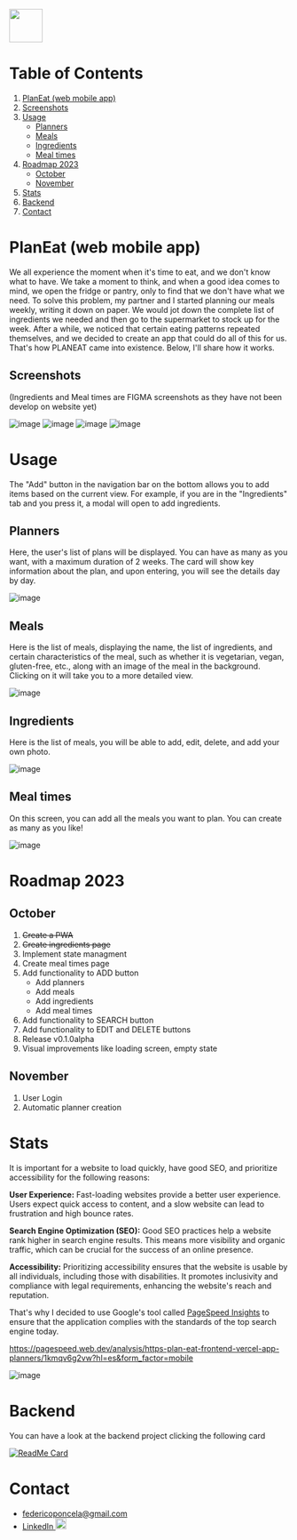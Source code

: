  [<img width="60" src="https://github-production-user-asset-6210df.s3.amazonaws.com/86263343/271469169-80a864f7-044e-4082-82ca-c62bff430ab2.png"/>](https://plan-eat-frontend.vercel.app/planners)
 
# Table of Contents
1. [PlanEat (web mobile app)](#planeat-web-mobile-app)
2. [Screenshots](#screenshots)
3. [Usage](#usage)
    - [Planners](#planners)
    - [Meals](#meals)
    - [Ingredients](#ingredients)
    - [Meal times](#meal-times)
4. [Roadmap 2023](#roadmap-2023)
    - [October](#october)
    - [November](#november)
5. [Stats](#stats)
6. [Backend](#backend)
7. [Contact](#contact)

# PlanEat (web mobile app)

We all experience the moment when it's time to eat, and we don't know what to have. We take a moment to think, and when a good idea comes to mind, we open the fridge or pantry, only to find that we don't have what we need. To solve this problem, my partner and I started planning our meals weekly, writing it down on paper. We would jot down the complete list of ingredients we needed and then go to the supermarket to stock up for the week. After a while, we noticed that certain eating patterns repeated themselves, and we decided to create an app that could do all of this for us. That's how PLANEAT came into existence. Below, I'll share how it works.

## Screenshots

(Ingredients and Meal times are FIGMA screenshots as they have not been develop on website yet)

![image](https://github.com/Fedevs/PlanEatFrontend/assets/86263343/ab28c22a-ed1e-4da2-9d2f-56d76f9bbb70) ![image](https://github.com/Fedevs/PlanEatFrontend/assets/86263343/f908b606-141a-47c7-a3ce-a2cb6f5fd5aa)
![image](https://github.com/Fedevs/PlanEatFrontend/assets/86263343/7c8911ca-bb0a-496c-a2e7-db5a8aefd28f) ![image](https://github.com/Fedevs/PlanEatFrontend/assets/86263343/b7be070c-b619-4081-9bfa-72761b6274f1)

# Usage

The "Add" button in the navigation bar on the bottom allows you to add items based on the current view. For example, if you are in the "Ingredients" tab and you press it, a modal will open to add ingredients.

## Planners

Here, the user's list of plans will be displayed. You can have as many as you want, with a maximum duration of 2 weeks. The card will show key information about the plan, and upon entering, you will see the details day by day.

![image](https://github.com/Fedevs/PlanEatFrontend/assets/86263343/8766b7f8-1149-435d-907f-99069c7adb25)

## Meals

Here is the list of meals, displaying the name, the list of ingredients, and certain characteristics of the meal, such as whether it is vegetarian, vegan, gluten-free, etc., along with an image of the meal in the background. Clicking on it will take you to a more detailed view.

![image](https://github.com/Fedevs/PlanEatFrontend/assets/86263343/11547b26-8e38-418b-bd4c-cde941b0e168)

## Ingredients

Here is the list of meals, you will be able to add, edit, delete, and add your own photo.

![image](https://github.com/Fedevs/PlanEatFrontend/assets/86263343/03d8e315-9e20-4c69-870e-5b16f351d5a8)

## Meal times

On this screen, you can add all the meals you want to plan. You can create as many as you like!

![image](https://github.com/Fedevs/PlanEatFrontend/assets/86263343/0b383e65-0ebb-4004-b72d-683f8109d48b)

# Roadmap 2023

## October

1. ~~Create a PWA~~
2. ~~Create ingredients page~~
3. Implement state managment
4. Create meal times page
5. Add functionality to ADD button
   - Add planners
   - Add meals
   - Add ingredients
   - Add meal times
6. Add functionality to SEARCH button
7. Add functionality to EDIT and DELETE buttons
8. Release v0.1.0alpha
9. Visual improvements like loading screen, empty state

## November

1. User Login
2. Automatic planner creation

# Stats

It is important for a website to load quickly, have good SEO, and prioritize accessibility for the following reasons:

**User Experience:** Fast-loading websites provide a better user experience. Users expect quick access to content, and a slow website can lead to frustration and high bounce rates.

**Search Engine Optimization (SEO):** Good SEO practices help a website rank higher in search engine results. This means more visibility and organic traffic, which can be crucial for the success of an online presence.

**Accessibility:** Prioritizing accessibility ensures that the website is usable by all individuals, including those with disabilities. It promotes inclusivity and compliance with legal requirements, enhancing the website's reach and reputation.

That's why I decided to use Google's tool called [PageSpeed Insights](https://developers.google.com/speed/docs/insights/v5/about) to ensure that the application complies with the standards of the top search engine today.

https://pagespeed.web.dev/analysis/https-plan-eat-frontend-vercel-app-planners/1kmqv6g2vw?hl=es&form_factor=mobile

![image](https://github.com/Fedevs/PlanEatFrontend/assets/86263343/f844de67-3b51-4a0f-83d3-89bcd89a7876)

# Backend

You can have a look at the backend project clicking the following card

[![ReadMe Card](https://github-readme-stats-sigma-five.vercel.app/api/pin/?username=nadiaBatyk&repo=planEat&show_owner=true)](https://github.com/nadiaBatyk/planEat)

# Contact

- federicoponcela@gmail.com
- [LinkedIn <img src=https://user-images.githubusercontent.com/86263343/213340048-75cfd524-52a4-4ade-8fe3-5ddcb5d63de1.png width="20" height="20" alt="Linkedin logo">](https://www.linkedin.com/in/federicoponcela/?locale=en_US)
